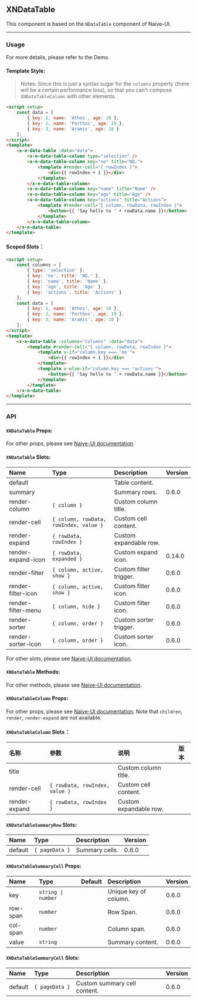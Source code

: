 ﻿## XNDataTable

This component is based on the `NDataTable` component of Naive-UI.

---

### Usage

For more details, please refer to the Demo.

#### Template Style:

> Notes: Since this is just a syntax sugar for the `columns` property (there will be a certain performance loss), so that you can't compose `XNDataTableColumn` with other elements.

```html
<script setup>
    const data = [
        { key: 1, name: 'Athos', age: 20 },
        { key: 2, name: 'Porthos', age: 19 },
        { key: 3, name: 'Aramis', age: 18 }
    ];
</script>
<template>
    <x-n-data-table :data="data">
        <x-n-data-table-column type="selection" />
        <x-n-data-table-column key="no" title="NO.">
            <template #render-cell="{ rowIndex }">
                <div>{{ rowIndex + 1 }}</div>
            </template>
        </x-n-data-table-column>
        <x-n-data-table-column key="name" title="Name" />
        <x-n-data-table-column key="age" title="Age" />
        <x-n-data-table-column key="actions" title="Actions">
            <template #render-cell="{ column, rowData, rowIndex }">
                <button>{{ 'Say hello to ' + rowData.name }}</button>
            </template>
        </x-n-data-table-column>
    </x-n-data-table>
</template>
```

#### Scoped Slots：

```html
<script setup>
    const columns = [
        { type: 'selection' },
        { key: 'no', title: 'NO.' },
        { key: 'name', title: 'Name' },
        { key: 'age', title: 'Age' },
        { key: 'actions', title: 'Actions' }
    ];
    const data = [
        { key: 1, name: 'Athos', age: 20 },
        { key: 2, name: 'Porthos', age: 19 },
        { key: 3, name: 'Aramis', age: 18 }
    ];
</script>
<template>
    <x-n-data-table :columns="columns" :data="data">
        <template #render-cell="{ column, rowData, rowIndex }">
            <template v-if="column.key === 'no'">
                <div>{{ rowIndex + 1 }}</div>
            </template>
            <template v-else-if="column.key === 'actions'">
                <button>{{ 'Say hello to ' + rowData.name }}</button>
            </template>
        </template>
    </x-n-data-table>
</template>
```

---

### API

#### `XNDataTable` Props:

For other props, please see [Naive-UI documentation](https://www.naiveui.com/en-US/os-theme/components/data-table#DataTable-Props).

#### `XNDataTable` Slots:

| Name               | Type                                   | Description            | Version |
| :----------------- | :------------------------------------- | :--------------------- | :------ |
| default            |                                        | Table content.         |         |
| summary            |                                        | Summary rows.          | 0.6.0   |
| render-column      | `{ column }`                           | Custom column title.   |         |
| render-cell        | `{ column, rowData, rowIndex, value }` | Custom cell content.   |         |
| render-expand      | `{ rowData, rowIndex }`                | Custom expandable row. |         |
| render-expand-icon | `{ rowData, expanded }`                | Custom expand icon.    | 0.14.0  |
| render-filter      | `{ column, active, show }`             | Custom filter trigger. | 0.6.0   |
| render-filter-icon | `{ column, active, show }`             | Custom filter icon.    | 0.6.0   |
| render-filter-menu | `{ column, hide }`                     | Custom filter icon.    | 0.6.0   |
| render-sorter      | `{ column, order }`                    | Custom sorter trigger. | 0.6.0   |
| render-sorter-icon | `{ column, order }`                    | Custom sorter icon.    | 0.6.0   |

For other slots, please see [Naive-UI documentation](https://www.naiveui.com/en-US/os-theme/components/data-table#DataTable-Slots).

#### `XNDataTable` Methods:

For other methods, please see [Naive-UI documentation](https://www.naiveui.com/en-US/os-theme/components/data-table#DataTable-Methods).

#### `XNDataTableColumn` Props:

For other props, please see [Naive-UI documentation](https://www.naiveui.com/en-US/os-theme/components/data-table#DataTableColumn-Properties). Note that `children`, `render`, `render-expand` are not available.

#### `XNDataTableColumn` Slots：

| 名称          | 参数                           | 说明                   | 版本 |
| :------------ | :----------------------------- | :--------------------- | :--- |
| title         |                                | Custom column title.   |      |
| render-cell   | `{ rowData, rowIndex, value }` | Custom cell content.   |      |
| render-expand | `{ rowData, rowIndex }`        | Custom expandable row. |      |

#### `XNDataTableSummaryRow` Slots:

| Name    | Type           | Description    | Version |
| :------ | :------------- | :------------- | :------ |
| default | `{ pageData }` | Summary cells. | 0.6.0   |

#### `XNDataTableSummaryCell` Props:

| Name     | Type               | Default | Description           | Version |
| :------- | :----------------- | :------ | :-------------------- | :------ |
| key      | `string \| number` |         | Unique key of column. | 0.6.0   |
| row-span | `number`           |         | Row Span.             | 0.6.0   |
| col-span | `number`           |         | Column span.          | 0.6.0   |
| value    | `string`           |         | Summary content.      | 0.6.0   |

#### `XNDataTableSummaryCell` Slots:

| Name    | Type           | Description                  | Version |
| :------ | :------------- | :--------------------------- | :------ |
| default | `{ pageData }` | Custom summary cell content. | 0.6.0   |

